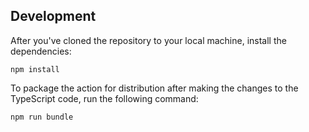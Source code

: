 ## Development

After you've cloned the repository to your local machine, install the
dependencies:

```shell
npm install
```

To package the action for distribution after making the changes to the
TypeScript code, run the following command:

```shell
npm run bundle
```
